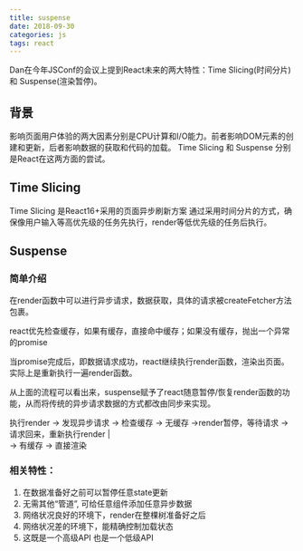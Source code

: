 ```yaml
---
title: suspense
date: 2018-09-30
categories: js
tags: react
---
```


Dan在今年JSConf的会议上提到React未来的两大特性：Time Slicing(时间分片) 和 Suspense(渲染暂停)。

## 背景
影响页面用户体验的两大因素分别是CPU计算和I/O能力。前者影响DOM元素的创建和更新，后者影响数据的获取和代码的加载。
Time Slicing 和 Suspense 分别是React在这两方面的尝试。

## Time Slicing
Time Slicing 是React16+采用的页面异步刷新方案
通过采用时间分片的方式，确保像用户输入等高优先级的任务先执行，render等低优先级的任务后执行。

## Suspense

### 简单介绍
在render函数中可以进行异步请求，数据获取，具体的请求被createFetcher方法包裹。

react优先检查缓存，如果有缓存，直接命中缓存；如果没有缓存，抛出一个异常的promise

当promise完成后，即数据请求成功，react继续执行render函数，渲染出页面。实际上是重新执行一遍render函数。

从上面的流程可以看出来，suspense赋予了react随意暂停/恢复render函数的功能，从而将传统的异步请求数据的方式都改由同步来实现。

执行render -> 发现异步请求 -> 检查缓存  ->  无缓存  ->render暂停，等待请求  -> 请求回来，重新执行render 
                                   |         
                                    -> 有缓存  -> 直接渲染

### 相关特性：
1. 在数据准备好之前可以暂停任意state更新
2. 无需其他“管道”, 可给任意组件添加任意异步数据
3. 网络状况良好的环境下，render在整棵树准备好之后
4. 网络状况差的环境下，能精确控制加载状态
5. 这既是一个高级API 也是一个低级API